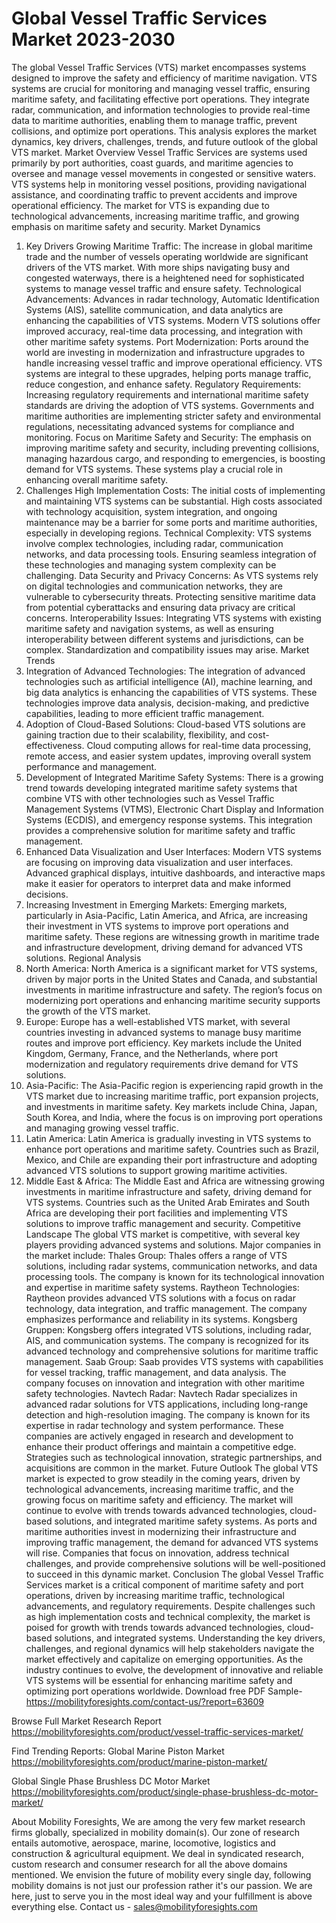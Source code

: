 # Global Vessel Traffic Services Market 2023-2030
The global Vessel Traffic Services (VTS) market encompasses systems designed to improve the safety and efficiency of maritime navigation. VTS systems are crucial for monitoring and managing vessel traffic, ensuring maritime safety, and facilitating effective port operations. They integrate radar, communication, and information technologies to provide real-time data to maritime authorities, enabling them to manage traffic, prevent collisions, and optimize port operations. This analysis explores the market dynamics, key drivers, challenges, trends, and future outlook of the global VTS market.
Market Overview
Vessel Traffic Services are systems used primarily by port authorities, coast guards, and maritime agencies to oversee and manage vessel movements in congested or sensitive waters. VTS systems help in monitoring vessel positions, providing navigational assistance, and coordinating traffic to prevent accidents and improve operational efficiency. The market for VTS is expanding due to technological advancements, increasing maritime traffic, and growing emphasis on maritime safety and security.
Market Dynamics
1. Key Drivers
Growing Maritime Traffic: The increase in global maritime trade and the number of vessels operating worldwide are significant drivers of the VTS market. With more ships navigating busy and congested waterways, there is a heightened need for sophisticated systems to manage vessel traffic and ensure safety.
Technological Advancements: Advances in radar technology, Automatic Identification Systems (AIS), satellite communication, and data analytics are enhancing the capabilities of VTS systems. Modern VTS solutions offer improved accuracy, real-time data processing, and integration with other maritime safety systems.
Port Modernization: Ports around the world are investing in modernization and infrastructure upgrades to handle increasing vessel traffic and improve operational efficiency. VTS systems are integral to these upgrades, helping ports manage traffic, reduce congestion, and enhance safety.
Regulatory Requirements: Increasing regulatory requirements and international maritime safety standards are driving the adoption of VTS systems. Governments and maritime authorities are implementing stricter safety and environmental regulations, necessitating advanced systems for compliance and monitoring.
Focus on Maritime Safety and Security: The emphasis on improving maritime safety and security, including preventing collisions, managing hazardous cargo, and responding to emergencies, is boosting demand for VTS systems. These systems play a crucial role in enhancing overall maritime safety.
2. Challenges
High Implementation Costs: The initial costs of implementing and maintaining VTS systems can be substantial. High costs associated with technology acquisition, system integration, and ongoing maintenance may be a barrier for some ports and maritime authorities, especially in developing regions.
Technical Complexity: VTS systems involve complex technologies, including radar, communication networks, and data processing tools. Ensuring seamless integration of these technologies and managing system complexity can be challenging.
Data Security and Privacy Concerns: As VTS systems rely on digital technologies and communication networks, they are vulnerable to cybersecurity threats. Protecting sensitive maritime data from potential cyberattacks and ensuring data privacy are critical concerns.
Interoperability Issues: Integrating VTS systems with existing maritime safety and navigation systems, as well as ensuring interoperability between different systems and jurisdictions, can be complex. Standardization and compatibility issues may arise.
Market Trends
1. Integration of Advanced Technologies: The integration of advanced technologies such as artificial intelligence (AI), machine learning, and big data analytics is enhancing the capabilities of VTS systems. These technologies improve data analysis, decision-making, and predictive capabilities, leading to more efficient traffic management.
2. Adoption of Cloud-Based Solutions: Cloud-based VTS solutions are gaining traction due to their scalability, flexibility, and cost-effectiveness. Cloud computing allows for real-time data processing, remote access, and easier system updates, improving overall system performance and management.
3. Development of Integrated Maritime Safety Systems: There is a growing trend towards developing integrated maritime safety systems that combine VTS with other technologies such as Vessel Traffic Management Systems (VTMS), Electronic Chart Display and Information Systems (ECDIS), and emergency response systems. This integration provides a comprehensive solution for maritime safety and traffic management.
4. Enhanced Data Visualization and User Interfaces: Modern VTS systems are focusing on improving data visualization and user interfaces. Advanced graphical displays, intuitive dashboards, and interactive maps make it easier for operators to interpret data and make informed decisions.
5. Increasing Investment in Emerging Markets: Emerging markets, particularly in Asia-Pacific, Latin America, and Africa, are increasing their investment in VTS systems to improve port operations and maritime safety. These regions are witnessing growth in maritime trade and infrastructure development, driving demand for advanced VTS solutions.
Regional Analysis
1. North America: North America is a significant market for VTS systems, driven by major ports in the United States and Canada, and substantial investments in maritime infrastructure and safety. The region’s focus on modernizing port operations and enhancing maritime security supports the growth of the VTS market.
2. Europe: Europe has a well-established VTS market, with several countries investing in advanced systems to manage busy maritime routes and improve port efficiency. Key markets include the United Kingdom, Germany, France, and the Netherlands, where port modernization and regulatory requirements drive demand for VTS solutions.
3. Asia-Pacific: The Asia-Pacific region is experiencing rapid growth in the VTS market due to increasing maritime traffic, port expansion projects, and investments in maritime safety. Key markets include China, Japan, South Korea, and India, where the focus is on improving port operations and managing growing vessel traffic.
4. Latin America: Latin America is gradually investing in VTS systems to enhance port operations and maritime safety. Countries such as Brazil, Mexico, and Chile are expanding their port infrastructure and adopting advanced VTS solutions to support growing maritime activities.
5. Middle East & Africa: The Middle East and Africa are witnessing growing investments in maritime infrastructure and safety, driving demand for VTS systems. Countries such as the United Arab Emirates and South Africa are developing their port facilities and implementing VTS solutions to improve traffic management and security.
Competitive Landscape
The global VTS market is competitive, with several key players providing advanced systems and solutions. Major companies in the market include:
Thales Group: Thales offers a range of VTS solutions, including radar systems, communication networks, and data processing tools. The company is known for its technological innovation and expertise in maritime safety systems.
Raytheon Technologies: Raytheon provides advanced VTS solutions with a focus on radar technology, data integration, and traffic management. The company emphasizes performance and reliability in its systems.
Kongsberg Gruppen: Kongsberg offers integrated VTS solutions, including radar, AIS, and communication systems. The company is recognized for its advanced technology and comprehensive solutions for maritime traffic management.
Saab Group: Saab provides VTS systems with capabilities for vessel tracking, traffic management, and data analysis. The company focuses on innovation and integration with other maritime safety technologies.
Navtech Radar: Navtech Radar specializes in advanced radar solutions for VTS applications, including long-range detection and high-resolution imaging. The company is known for its expertise in radar technology and system performance.
These companies are actively engaged in research and development to enhance their product offerings and maintain a competitive edge. Strategies such as technological innovation, strategic partnerships, and acquisitions are common in the market.
Future Outlook
The global VTS market is expected to grow steadily in the coming years, driven by technological advancements, increasing maritime traffic, and the growing focus on maritime safety and efficiency. The market will continue to evolve with trends towards advanced technologies, cloud-based solutions, and integrated maritime safety systems.
As ports and maritime authorities invest in modernizing their infrastructure and improving traffic management, the demand for advanced VTS systems will rise. Companies that focus on innovation, address technical challenges, and provide comprehensive solutions will be well-positioned to succeed in this dynamic market.
Conclusion
The global Vessel Traffic Services market is a critical component of maritime safety and port operations, driven by increasing maritime traffic, technological advancements, and regulatory requirements. Despite challenges such as high implementation costs and technical complexity, the market is poised for growth with trends towards advanced technologies, cloud-based solutions, and integrated systems. Understanding the key drivers, challenges, and regional dynamics will help stakeholders navigate the market effectively and capitalize on emerging opportunities. As the industry continues to evolve, the development of innovative and reliable VTS systems will be essential for enhancing maritime safety and optimizing port operations worldwide.
Download free PDF Sample-https://mobilityforesights.com/contact-us/?report=63609



Browse Full Market Research Report 
https://mobilityforesights.com/product/vessel-traffic-services-market/

Find Trending Reports:
Global Marine Piston Market
https://mobilityforesights.com/product/marine-piston-market/


Global Single Phase Brushless DC Motor Market
https://mobilityforesights.com/product/single-phase-brushless-dc-motor-market/





About Mobility Foresights,
We are among the very few market research firms globally, specialized in mobility domain(s). Our zone of research entails automotive, aerospace, marine, locomotive, logistics and construction & agricultural equipment. We deal in syndicated research, custom research and consumer research for all the above domains mentioned.
We envision the future of mobility every single day, following mobility domains is not just our profession rather it's our passion. We are here, just to serve you in the most ideal way and your fulfillment is above everything else. Contact us -  sales@mobilityforesights.com 
